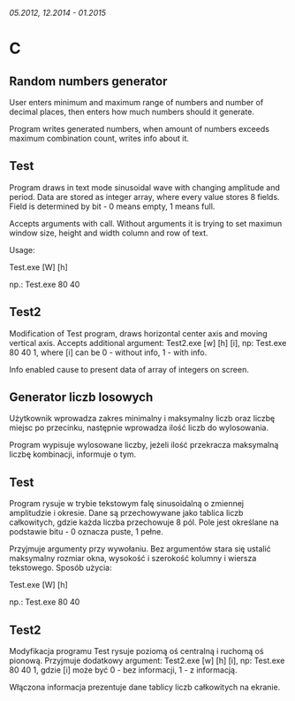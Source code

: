 ﻿*05.2012, 12.2014 - 01.2015*

# C

## Random numbers generator

User enters minimum and maximum range of numbers and number of decimal places, then enters how much numbers should it generate.

Program writes generated numbers, when amount of numbers exceeds maximum combination count, writes info about it.

## Test

Program draws in text mode sinusoidal wave with changing amplitude and period. Data are stored as integer array, where every value stores 8 fields. Field is determined by bit - 0 means empty, 1 means full.

Accepts arguments with call. Without arguments it is trying to set maximun window size, height and width column and row of text.

Usage:

Test.exe [W] [h]

np.: Test.exe 80 40

## Test2

Modification of Test program, draws horizontal center axis and moving vertical axis. Accepts additional argument: Test2.exe [w] [h] [i], np: Test.exe 80 40 1, where [i] can be 0 - without info, 1 - with info.

Info enabled cause to present data of array of integers on screen.

## Generator liczb losowych

Użytkownik wprowadza zakres minimalny i maksymalny liczb oraz liczbę miejsc po przecinku, następnie wprowadza ilość liczb do wylosowania.

Program wypisuje wylosowane liczby, jeżeli ilość przekracza maksymalną liczbę kombinacji, informuje o tym.

## Test

Program rysuje w trybie tekstowym falę sinusoidalną o zmiennej amplitudzie i okresie. Dane są przechowywane jako tablica liczb całkowitych, gdzie każda liczba przechowuje 8 pól. Pole jest określane na podstawie bitu - 0 oznacza puste, 1 pełne.

Przyjmuje argumenty przy wywołaniu. Bez argumentów stara się ustalić maksymalny rozmiar okna, wysokość i szerokość kolumny i wiersza tekstowego.
 Sposób użycia:

Test.exe [W] [h]

np.: Test.exe 80 40

## Test2

Modyfikacja programu Test rysuje poziomą oś centralną i ruchomą oś pionową. Przyjmuje dodatkowy argument: Test2.exe [w] [h] [i], np: Test.exe 80 40 1, gdzie [i] może być 0 - bez informacji, 1 - z informacją.

Włączona informacja prezentuje dane tablicy liczb całkowitych na ekranie.